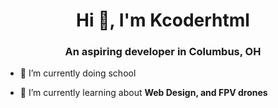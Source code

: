 <h1 align="center">Hi 👋, I'm Kcoderhtml</h1>
<h3 align="center">An aspiring developer in Columbus, OH</h3>

- 🔭 I’m currently doing school

- 🌱 I’m currently learning about **Web Design, and FPV drones**
